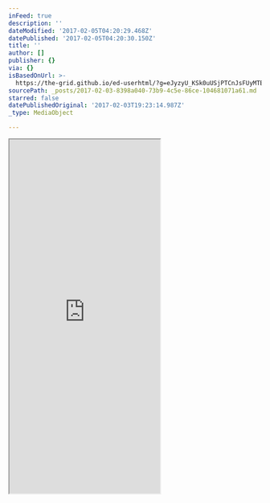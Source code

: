 ```yaml
---
inFeed: true
description: ''
dateModified: '2017-02-05T04:20:29.468Z'
datePublished: '2017-02-05T04:20:30.150Z'
title: ''
author: []
publisher: {}
via: {}
isBasedOnUrl: >-
  https://the-grid.github.io/ed-userhtml/?g=eJyzyU_KSk0uUSjPTCnJsFUyMTBQUshIzUzPKLFVMgWyUxJLEm2VkvLzs3MTi7L1isvTlOxs9CGa7ABjiBP1
sourcePath: _posts/2017-02-03-8398a040-73b9-4c5e-86ce-104681071a61.md
starred: false
datePublishedOriginal: '2017-02-03T19:23:14.987Z'
_type: MediaObject

---
```

<iframe src="https://the-grid.github.io/ed-userhtml/?g=eJwlzUEOwiAQQNGrEA7QwZURS3ceZIShYMAhMKZ4e5O6-2_1V36-yIsa8i3kdOORJfPbxjwp3FWhKPZi2tQqUd6TOH01JwMKOp1E2rAAHY89y-K5wsElkg_mdlYlHJ9OUHEIdXhMrK3QkqQWva3wv28_h_EvtA" height="705" style=""></iframe>